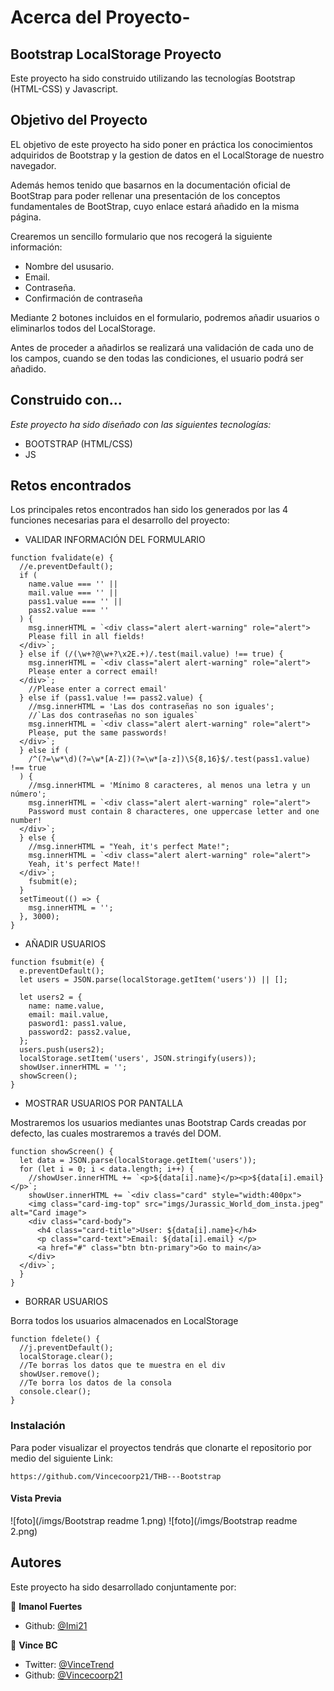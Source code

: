 # Acerca del Proyecto-

## Bootstrap LocalStorage Proyecto

Este proyecto ha sido construido utilizando las tecnologías Bootstrap (HTML-CSS) y Javascript.

## Objetivo del Proyecto

EL objetivo de este proyecto ha sido poner en práctica los conocimientos adquiridos de Bootstrap y la gestion de datos en el LocalStorage de nuestro navegador.

Además hemos tenido que basarnos en la documentación oficial de BootStrap para poder rellenar una presentación de los conceptos fundamentales de BootStrap, cuyo enlace estará añadido en la misma página.

Crearemos un sencillo formulario que nos recogerá la siguiente información:

- Nombre del ususario.
- Email.
- Contraseña.
- Confirmación de contraseña

Mediante 2 botones incluidos en el formulario, podremos añadir usuarios o eliminarlos todos del LocalStorage.

Antes de proceder a añadirlos se realizará una validación de cada uno de los campos, cuando se den todas las condiciones, el usuario podrá ser añadido.

## Construido con...

_Este proyecto ha sido diseñado con las siguientes tecnologías:_

- BOOTSTRAP (HTML/CSS)
- JS

## Retos encontrados

Los principales retos encontrados han sido los generados por las 4 funciones necesarias para el desarrollo del proyecto:

- VALIDAR INFORMACIÓN DEL FORMULARIO

```
function fvalidate(e) {
  //e.preventDefault();
  if (
    name.value === '' ||
    mail.value === '' ||
    pass1.value === '' ||
    pass2.value === ''
  ) {
    msg.innerHTML = `<div class="alert alert-warning" role="alert">
    Please fill in all fields!
  </div>`;
  } else if (/(\w+?@\w+?\x2E.+)/.test(mail.value) !== true) {
    msg.innerHTML = `<div class="alert alert-warning" role="alert">
    Please enter a correct email!
  </div>`;
    //Please enter a correct email'
  } else if (pass1.value !== pass2.value) {
    //msg.innerHTML = 'Las dos contraseñas no son iguales';
    //`Las dos contraseñas no son iguales`
    msg.innerHTML = `<div class="alert alert-warning" role="alert">
    Please, put the same passwords!
  </div>`;
  } else if (
    /^(?=\w*\d)(?=\w*[A-Z])(?=\w*[a-z])\S{8,16}$/.test(pass1.value) !== true
  ) {
    //msg.innerHTML = 'Mínimo 8 caracteres, al menos una letra y un número';
    msg.innerHTML = `<div class="alert alert-warning" role="alert">
    Password must contain 8 characteres, one uppercase letter and one number!
  </div>`;
  } else {
    //msg.innerHTML = "Yeah, it's perfect Mate!";
    msg.innerHTML = `<div class="alert alert-warning" role="alert">
    Yeah, it's perfect Mate!!
  </div>`;
    fsubmit(e);
  }
  setTimeout(() => {
    msg.innerHTML = '';
  }, 3000);
}
```

- AÑADIR USUARIOS

```
function fsubmit(e) {
  e.preventDefault();
  let users = JSON.parse(localStorage.getItem('users')) || [];

  let users2 = {
    name: name.value,
    email: mail.value,
    pasword1: pass1.value,
    password2: pass2.value,
  };
  users.push(users2);
  localStorage.setItem('users', JSON.stringify(users));
  showUser.innerHTML = '';
  showScreen();
}

```

- MOSTRAR USUARIOS POR PANTALLA

Mostraremos los usuarios mediantes unas Bootstrap Cards creadas por defecto, las cuales mostraremos a través del DOM.

```
function showScreen() {
  let data = JSON.parse(localStorage.getItem('users'));
  for (let i = 0; i < data.length; i++) {
    //showUser.innerHTML += `<p>${data[i].name}</p><p>${data[i].email}</p>`;
    showUser.innerHTML += `<div class="card" style="width:400px">
    <img class="card-img-top" src="imgs/Jurassic_World_dom_insta.jpeg" alt="Card image">
    <div class="card-body">
      <h4 class="card-title">User: ${data[i].name}</h4>
      <p class="card-text">Email: ${data[i].email} </p>
      <a href="#" class="btn btn-primary">Go to main</a>
    </div>
  </div>`;
  }
}
```

- BORRAR USUARIOS

Borra todos los usuarios almacenados en LocalStorage

```
function fdelete() {
  //j.preventDefault();
  localStorage.clear();
  //Te borras los datos que te muestra en el div
  showUser.remove();
  //Te borra los datos de la consola
  console.clear();
}

```

### Instalación

Para poder visualizar el proyectos tendrás que clonarte el repositorio por medio del siguiente Link:

```
https://github.com/Vincecoorp21/THB---Bootstrap
```

#### Vista Previa

![foto](/imgs/Bootstrap readme 1.png)
![foto](/imgs/Bootstrap readme 2.png)

## Autores

Este proyecto ha sido desarrollado conjuntamente por:

👤 **Imanol Fuertes**

- Github: [@Imi21](https://github.com/Imi21)

👤 **Vince BC**

- Twitter: [@VinceTrend](https://twitter.com/VinceTrend)
- Github: [@Vincecoorp21](https://github.com/Vincecoorp21)
